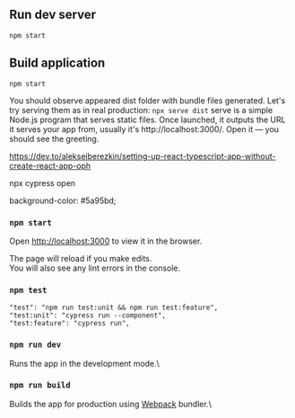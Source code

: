 ## Run dev server

`npm start`

## Build application

`npm start`

You should observe appeared dist folder with bundle files generated. Let's try serving them as in real production:
`npx serve dist`
serve is a simple Node.js program that serves static files. Once launched, it outputs the URL it serves your app from, usually it's http://localhost:3000/. Open it — you should see the greeting.

https://dev.to/alekseiberezkin/setting-up-react-typescript-app-without-create-react-app-oph

npx cypress open

background-color: #5a95bd;

### `npm start`

Open [http://localhost:3000](http://localhost:3000) to view it in the browser.

The page will reload if you make edits.\
You will also see any lint errors in the console.

### `npm test`

    "test": "npm run test:unit && npm run test:feature",
    "test:unit": "cypress run --component",
    "test:feature": "cypress run",

### `npm run dev`

Runs the app in the development mode.\

### `npm run build`

Builds the app for production using [Webpack](https://webpack.js.org/) bundler.\
